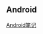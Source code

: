 ## Android

[Android笔记](https://github.com/kevin4908/LearningRecord/tree/master/android/android_note.md) 